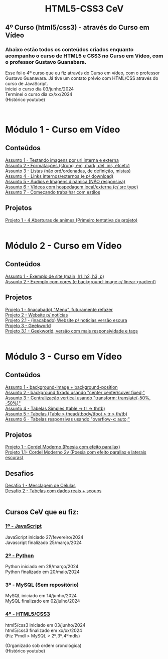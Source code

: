 <h1 align="center">HTML5-CSS3 CeV</h1>
<h2>4º Curso (html5/css3) - através do Curso em Vídeo</h2>
<h3>Abaixo estão todos os conteúdos criados enquanto acompanho o curso de HTML5 e CSS3 no Curso em Vídeo, com o professor Gustavo Guanabara.</h3>

<p>Esse foi o 4º curso que eu fiz através do Curso em vídeo, com o professor Gustavo Guanavara. Já tive um contato prévio com HTML/CSS através do curso de JavaScript.<br>Iniciei o curso dia 03/junho/2024<br>Terminei o curso dia xx/xx/2024<br>(Histórico youtube)</p>
<br>

<h1>Módulo 1 - Curso em Vídeo</h1>

<h2>Conteúdos</h2>
<a href="https://marcos-grando.github.io/HTML-CSS-CeV/projetos-hc/mdl01/p1/" target="_blank">
Assunto 1 - Testando imagens por url interna e externa
</a><br>
<a href="https://marcos-grando.github.io/HTML-CSS-CeV/projetos-hc/mdl01/p2/" target="_blank">
Assunto 2 - Formatações (strong, em, mark, del, ins, etcetc)
</a><br>
<a href="https://marcos-grando.github.io/HTML-CSS-CeV/projetos-hc/mdl01/p3/" target="_blank">
Assunto 3 - Listas (não ord/ordenadas, de definição, mistas)
</a><br>
<a href="https://marcos-grando.github.io/HTML-CSS-CeV/projetos-hc/mdl01/p4/" target="_blank">
Assunto 4 - Links internos/externos (e p/ download)
</a><br>
<a href="https://marcos-grando.github.io/HTML-CSS-CeV/projetos-hc/mdl01/p5/" target="_blank">
Assunto 5 - Áudios e Imagens dinâmica (NÃO responsiva)
</a><br>
<a href="https://marcos-grando.github.io/HTML-CSS-CeV/projetos-hc/mdl01/p6/" target="_blank">
Assunto 6 - Vídeos com hospedagem local/externa (c/ src type)
</a><br>
<a href="https://marcos-grando.github.io/HTML-CSS-CeV/projetos-hc/mdl01/p7/" target="_blank">
Assunto 7 - Começando trabalhar com estilos
</a><br>

<h2>Projetos</h2>
<a href="https://marcos-grando.github.io/HTML-CSS-CeV/projetos-hc/mdl01/p8/" target="_blank">
Projeto 1 - 4 Aberturas de animes (Primeiro tentativa de projeto)
</a><br><br>



<h1>Módulo 2 - Curso em Vídeo</h1>

<h2>Conteúdos</h2>
<a href="https://marcos-grando.github.io/HTML-CSS-CeV/projetos-hc/mdl02/p1/" target="_blank">
Assunto 1 - Exemplo de site (main, h1, h2, h3, p)
</a><br>
<a href="https://marcos-grando.github.io/HTML-CSS-CeV/projetos-hc/mdl02/p2/" target="_blank">
Assunto 2 - Exemplo com cores (e background-image c/ linear-gradient)
</a><br>

<h2>Projetos</h2>
<a href="https://marcos-grando.github.io/HTML-CSS-CeV/projetos-hc/mdl02/p3/" target="_blank">
Projeto 1 - (inacabado) "Menu", futuramente refazer
</a><br>
<a href="https://marcos-grando.github.io/HTML-CSS-CeV/projetos-hc/mdl02/p4/" target="_blank">
Projeto 2 - Website p/ notícias
</a><br>
<a href="https://marcos-grando.github.io/HTML-CSS-CeV/projetos-hc/mdl02/p5/" target="_blank">
Projeto 2.1 - (inacabado) Website p/ notícias versão escura
</a><br>
<a href="https://marcos-grando.github.io/HTML-CSS-CeV/projetos-hc/mdl02/p6/" target="_blank">
Projeto 3 - Geekworld
</a><br>
<a href="https://marcos-grando.github.io/HTML-CSS-CeV/projetos-hc/mdl02/p6v2/" target="_blank">
Projeto 3.1 - Geekworld, versão com mais responsividade e tags
</a><br><br>



<h1>Módulo 3 - Curso em Vídeo</h1>

<h2>Conteúdos</h2>
<a href="https://marcos-grando.github.io/HTML-CSS-CeV/projetos-hc/mdl03/p1/" target="_blank">
Assunto 1 - background-image + background-position
</a><br>
<a href="https://marcos-grando.github.io/HTML-CSS-CeV/projetos-hc/mdl03/p2/" target="_blank">
Assunto 2 - background fixado usando "center center/cover fixed;"
</a><br>
<a href="https://marcos-grando.github.io/HTML-CSS-CeV/projetos-hc/mdl03/p3/" target="_blank">
Assunto 3 - Centralização vertical usando "transform: translate(-50%, -50%)"
</a><br>
<a href="https://marcos-grando.github.io/HTML-CSS-CeV/projetos-hc/mdl03/p5/" target="_blank">
Assunto 4 - Tabelas Simples (table -> tr -> th/tb)
</a><br>
<a href="https://marcos-grando.github.io/HTML-CSS-CeV/projetos-hc/mdl03/p6/" target="_blank">
Assunto 5 - Tabelas (Table > thead/tbody/tfoot > tr > th/tb)
</a><br>
<a href="https://marcos-grando.github.io/HTML-CSS-CeV/projetos-hc/mdl03/p9/" target="_blank">
Assunto 6 - Tabelas responsivas usando "overflow-x: auto;"
</a><br>

<h2>Projetos</h2>
<a href="https://marcos-grando.github.io/HTML-CSS-CeV/projetos-hc/mdl03/p4/" target="_blank">
Projeto 1 - Cordel Moderno (Poesia com efeito parallax)
</a><br>
<a href="https://marcos-grando.github.io/HTML-CSS-CeV/projetos-hc/mdl03/p4v2/" target="_blank">
Projeto 1.1- Cordel Moderno 2v (Poesia com efeito parallax e laterais escuras)
</a><br>

<h2>Desafios</h2>
<a href="https://marcos-grando.github.io/HTML-CSS-CeV/projetos-hc/mdl03/p7/" target="_blank">
Desafio 1 -  Mesclagem de Células
</a><br>
<a href="https://marcos-grando.github.io/HTML-CSS-CeV/projetos-hc/mdl03/p8/" target="_blank">
Desafio 2 -  Tabelas com dados reais + scoups
</a><br><br>


<h2>Cursos CeV que eu fiz:</h2>

<h3><a href="https://github.com/marcos-grando/JavaScript-CeV">1º - JavaScript</a></h3>
<p>JavaScript iniciado 27/fevereiro/2024<br>
Javascript finalizado 25/março/2024</p>

<h3><a href="https://github.com/marcos-grando/Python-CeV">2º - Python</a></h3>
<p>Python iniciado em 28/março/2024<br>
Python finalizado em 20/maio/2024</p>

<h3>3º - MySQL (Sem repositório)</h3>
<p>MySQL iniciado em 14/junho/2024<br>
MySQL finalizado em 02/julho/2024</p>

<h3><a href="https://github.com/marcos-grando/HTML-CSS-CeV">4º - HTML5/CSS3</a></h3>
<p>html5/css3 iniciado em 03/junho/2024<br>
html5/css3 finalizado em xx/xx/2024<br>
(Fiz 1ºmdl > MySQL > 2º,3º,4ºmdls)</p>

<p>(Organizado sob ordem cronológica)<br>(Histórico youtube)</p>
